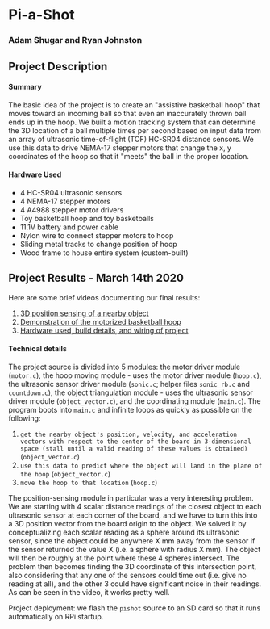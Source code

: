 # Pi-a-Shot
### Adam Shugar and Ryan Johnston

## Project Description
#### Summary
The basic idea of the project is to create an "assistive basketball hoop" that moves toward an incoming ball so that even an inaccurately thrown ball ends up in the hoop. We built a motion tracking system that can determine the 3D location of a ball multiple times per second based on input data from an array of ultrasonic time-of-flight (TOF) HC-SR04 distance sensors. We use this data to drive NEMA-17 stepper motors that change the x, y coordinates of the hoop so that it "meets" the ball in the proper location.

#### Hardware Used
* 4 HC-SR04 ultrasonic sensors
* 4 NEMA-17 stepper motors
* 4 A4988 stepper motor drivers
* Toy basketball hoop and toy basketballs
* 11.1V battery and power cable
* Nylon wire to connect stepper motors to hoop
* Sliding metal tracks to change position of hoop
* Wood frame to house entire system (custom-built)

## Project Results - March 14th 2020

Here are some brief videos documenting our final results:
1. [3D position sensing of a nearby object](https://drive.google.com/file/d/11HsTOugfwniYLjHLAmtBZrumcjuXgfk6/view?usp=sharing)
2. [Demonstration of the motorized basketball hoop](https://drive.google.com/file/d/1hXNolnpdfb_8Lr7hBOtEoQXyCrvndfV1/view?usp=sharing)
3. [Hardware used, build details, and wiring of project](https://drive.google.com/file/d/1NWbf1CsB6s67s9d4jwMaRE0bCrDz4SPi/view?usp=sharing)

#### Technical details
The project source is divided into 5 modules: the motor driver module (`motor.c`), the hoop moving module - uses the motor driver module (`hoop.c`), the ultrasonic sensor driver module (`sonic.c`; helper files `sonic_rb.c` and `countdown.c`), the object triangulation module - uses the ultrasonic sensor driver module (`object_vector.c`), and the coordinating module (`main.c`). The program boots into `main.c` and infinite loops as quickly as possible on the following:

1. `get the nearby object's position, velocity, and acceleration vectors with respect to the center of the board in 3-dimensional space (stall until a valid reading of these values is obtained)` (`object_vector.c`)
2. `use this data to predict where the object will land in the plane of the hoop` (`object_vector.c`)
3. `move the hoop to that location` (`hoop.c`)

The position-sensing module in particular was a very interesting problem. We are starting with 4 scalar distance readings of the closest object to each ultrasonic sensor at each corner of the board, and we have to turn this into a 3D position vector from the board origin to the object. We solved it by conceptualizing each scalar reading as a sphere around its ultrasonic sensor, since the object could be anywhere X mm away from the sensor if the sensor returned the value X (i.e. a sphere with radius X mm). The object will then be roughly at the point where these 4 spheres intersect. The problem then becomes finding the 3D coordinate of this intersection point, also considering that any one of the sensors could time out (i.e. give no reading at all), and the other 3 could have significant noise in their readings. As can be seen in the video, it works pretty well.

Project deployment: we flash the `pishot` source to an SD card so that it runs automatically on RPi startup.
